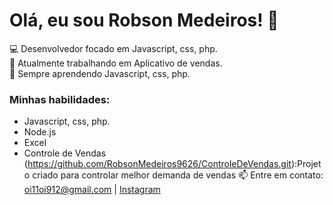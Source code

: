 # Olá, eu sou Robson Medeiros! 👋
💻 Desenvolvedor focado em Javascript, css, php.  
🚀 Atualmente trabalhando em Aplicativo de vendas.  
🌱 Sempre aprendendo Javascript, css, php. 
### Minhas habilidades:
- Javascript, css, php.
- Node.js
- Excel
- Controle de Vendas (https://github.com/RobsonMedeiros9626/ControleDeVendas.git):Projeto criado para controlar melhor demanda de vendas
📫 Entre em contato: oi11oi912@gmail.com | [Instagram](https://www.instagram.com/robson_medelros/)
